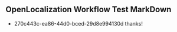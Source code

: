 ## OpenLocalization Workflow Test MarkDown
* 270c443c-ea86-44d0-bced-29d8e994130d thanks!

<!--HONumber=Aug16_HO3-->


